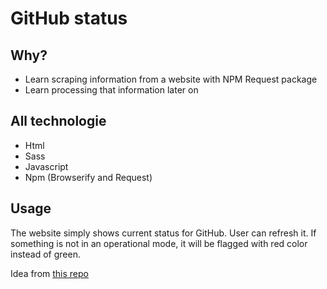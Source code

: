 # GitHub status

## Why?
- Learn scraping information from a website with NPM Request package
- Learn processing that information later on

## All technologie
- Html
- Sass
- Javascript
- Npm (Browserify and Request)

## Usage
The website simply shows current status for GitHub. User can refresh it. If something is not in
an operational mode, it will be flagged with red color instead of green.

Idea from [this repo](https://github.com/florinpop17/app-ideas)